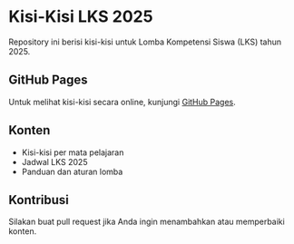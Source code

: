 # Kisi-Kisi LKS 2025

Repository ini berisi kisi-kisi untuk Lomba Kompetensi Siswa (LKS) tahun 2025.

## GitHub Pages

Untuk melihat kisi-kisi secara online, kunjungi [GitHub Pages](https://riskiputraalamzah.github.io/kisi-kisi-lks-2025/).

## Konten

- Kisi-kisi per mata pelajaran
- Jadwal LKS 2025
- Panduan dan aturan lomba

## Kontribusi

Silakan buat pull request jika Anda ingin menambahkan atau memperbaiki konten.
